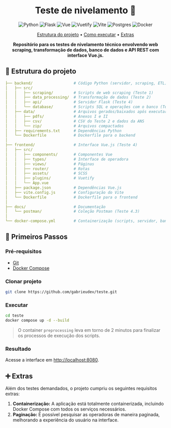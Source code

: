 <h1 align="center" style="font-weight: bold;">Teste de nivelamento 🧩</h1>

<p align="center">
  <img src="https://img.shields.io/badge/python-3670A0?style=for-the-badge&logo=python&logoColor=ffdd54" alt="Python">
  <img src="https://img.shields.io/badge/flask-%23000.svg?style=for-the-badge&logo=flask&logoColor=white" alt="Flask">
  <img src="https://img.shields.io/badge/vuejs-%2335495e.svg?style=for-the-badge&logo=vuedotjs&logoColor=%234FC08D" alt="Vue">
  <img src="https://img.shields.io/badge/Vuetify-1867C0?style=for-the-badge&logo=vuetify&logoColor=AEDDFF" alt="Vuetify">
  <img src="https://img.shields.io/badge/vite-%23646CFF.svg?style=for-the-badge&logo=vite&logoColor=white" alt="Vite">
  <img src="https://img.shields.io/badge/postgres-%23316192.svg?style=for-the-badge&logo=postgresql&logoColor=white" alt="Postgres">
  <img src="https://img.shields.io/badge/docker-%230db7ed.svg?style=for-the-badge&logo=docker&logoColor=white" alt="Docker">
</p>

<p align="center">
 <a href="#estrutura">Estrutura do projeto</a> • 
 <a href="#executar">Como executar</a> •
 <a href="#extras">Extras</a>
</p>

<p align="center">
  <b>Repositório para os testes de nivelamento técnico envolvendo web scraping, transformação de dados, banco de dados e API REST com interface Vue.js.</b>
</p>

<h2 id="estrutura">📂 Estrutura do projeto</h2>

```yaml
├── backend/                  # Código Python (servidor, scraping, ETL)
│   ├── src/
│   │   ├── scraping/         # Scripts de web scraping (Teste 1)
│   │   ├── data_processing/  # Transformação de dados (Teste 2)
│   │   ├── api/              # Servidor Flask (Teste 4)
│   │   └── database/         # Scripts SQL e operações com o banco (Teste 3)
│   ├── data/                 # Arquivos gerados/baixados após executar o projeto
│   │   ├── pdfs/             # Anexos I e II
│   │   ├── csv/              # CSV do Teste 2 e dados da ANS
│   │   └── zip/              # Arquivos compactados
│   ├── requirements.txt      # Dependências Python
│   └── Dockerfile            # Dockerfile para o backend
│
├── frontend/                 # Interface Vue.js (Teste 4)
│   ├── src/
│   │   ├── components/       # Componentes Vue
│   │   ├── types/            # Interface de operadora
│   │   ├── views/            # Páginas
│   │   ├── router/           # Rotas
│   │   ├── assets/           # SCSS
│   │   ├── plugins/          # Vuetify
│   │   └── App.vue
│   ├── package.json          # Dependências Vue.js
│   ├── vite.config.js        # Configuração do Vite
│   └── Dockerfile            # Dockerfile para o frontend
│
├── docs/                     # Documentação
│   └── postman/              # Coleção Postman (Teste 4.3)
│
└── docker-compose.yml        # Containerização (scripts, servidor, banco de dados e interface)
```

<h2 id="executar">🚀 Primeiros Passos</h2>

<h3>Pré-requisitos</h3>

- [Git](https://git-scm.com/downloads)
- [Docker Compose](https://docs.docker.com/compose/install/)

<h3>Clonar projeto</h3>

```bash
git clone https://github.com/gabrieudev/teste.git
```

<h3>Executar</h3>

```bash
cd teste
docker compose up -d --build
```

> O container `preprocessing` leva em torno de 2 minutos para finalizar os processos de execução dos scripts.

<h3>Resultado</h3>

Acesse a interface em [http://localhost:8080](http://localhost:8080).

<h2 id="extras">➕ Extras</h2>

Além dos testes demandados, o projeto cumpriu os seguintes requisitos extras:

1. **Containerização:** A aplicação está totalmente containerizada, incluindo Docker Compose com todos os serviços necessários.
2. **Paginação:** É possível pesquisar as operadoras de maneira paginada, melhorando a experiência do usuário na interface.
